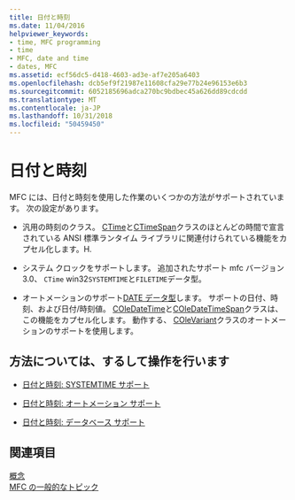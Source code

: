 ```yaml
---
title: 日付と時刻
ms.date: 11/04/2016
helpviewer_keywords:
- time, MFC programming
- time
- MFC, date and time
- dates, MFC
ms.assetid: ecf56dc5-d418-4603-ad3e-af7e205a6403
ms.openlocfilehash: dcb5ef9f21987e11608cfa29e77b24e96153e6b3
ms.sourcegitcommit: 6052185696adca270bc9bdbec45a626dd89cdcdd
ms.translationtype: MT
ms.contentlocale: ja-JP
ms.lasthandoff: 10/31/2018
ms.locfileid: "50459450"
---
```

# <a name="date-and-time"></a>日付と時刻

MFC には、日付と時刻を使用した作業のいくつかの方法がサポートされています。 次の設定があります。

- 汎用の時刻のクラス。 [CTime](../atl-mfc-shared/reference/ctime-class.md)と[CTimeSpan](../atl-mfc-shared/reference/ctimespan-class.md)クラスのほとんどの時間で宣言されている ANSI 標準ランタイム ライブラリに関連付けられている機能をカプセル化します。H.

- システム クロックをサポートします。 追加されたサポート mfc バージョン 3.0、 `CTime` win32`SYSTEMTIME`と`FILETIME`データ型。

- オートメーションのサポート[DATE データ型](../atl-mfc-shared/date-type.md)します。 サポートの日付、時刻、および日付/時刻値。 [COleDateTime](../atl-mfc-shared/reference/coledatetime-class.md)と[COleDateTimeSpan](../atl-mfc-shared/reference/coledatetimespan-class.md)クラスは、この機能をカプセル化します。 動作する、 [COleVariant](../mfc/reference/colevariant-class.md)クラスのオートメーションのサポートを使用します。

## <a name="what-do-you-want-to-know-more-about"></a>方法については、するして操作を行います

- [日付と時刻: SYSTEMTIME サポート](../atl-mfc-shared/date-and-time-systemtime-support.md)

- [日付と時刻: オートメーション サポート](../atl-mfc-shared/date-and-time-automation-support.md)

- [日付と時刻: データベース サポート](../atl-mfc-shared/date-and-time-database-support.md)

## <a name="see-also"></a>関連項目

[概念](../mfc/mfc-concepts.md)<br/>
[MFC の一般的なトピック](../mfc/general-mfc-topics.md)

